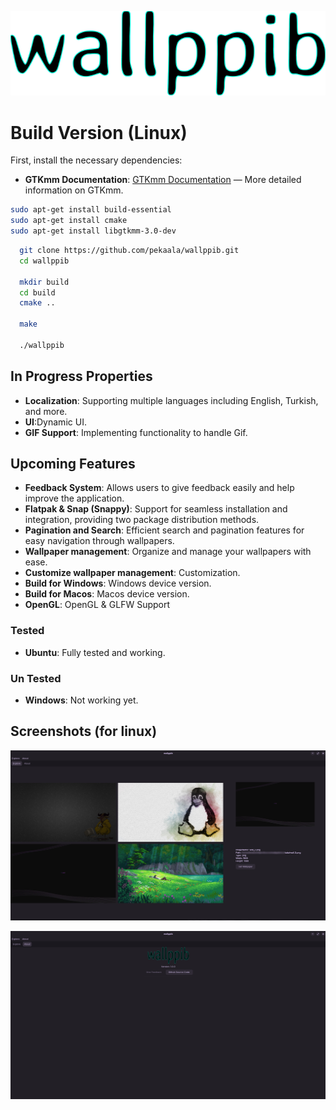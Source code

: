 ![Logo.](https://raw.githubusercontent.com/pekaala/wallppib/222405ba3c955a9a8abe7fec8b3b14435c991457/sc/logo_icon.svg)


# Build Version (Linux)

First, install the necessary dependencies:


- **GTKmm Documentation**: [GTKmm Documentation](https://www.gtk.org/docs/language-bindings/cpp) — More detailed information on GTKmm.

```bash
sudo apt-get install build-essential
sudo apt-get install cmake
sudo apt-get install libgtkmm-3.0-dev
```

  ```bash
    git clone https://github.com/pekaala/wallppib.git
    cd wallppib
    
    mkdir build
    cd build
    cmake ..
    
    make
    
    ./wallppib
  ```



## In Progress Properties
-  **Localization**: Supporting multiple languages including English, Turkish, and more.
- **UI**:Dynamic UI.
- **GIF Support**: Implementing functionality to handle Gif.


    
## Upcoming Features
- **Feedback System**: Allows users to give feedback easily and help improve the application.
- **Flatpak & Snap (Snappy)**: Support for seamless installation and integration, providing two package distribution methods.
- **Pagination and Search**: Efficient search and pagination features for easy navigation through wallpapers.
- **Wallpaper management**: Organize and manage your wallpapers with ease.
- **Customize wallpaper management**: Customization.
- **Build for Windows**: Windows device version.
- **Build for Macos**: Macos device version.
- **OpenGL**: OpenGL & GLFW Support

### Tested

- **Ubuntu**: Fully tested and working.

### Un Tested

- **Windows**: Not working yet.


## Screenshots (for linux)

![Explore.](https://raw.githubusercontent.com/pekaala/wallppib/refs/heads/main/sc/sc_explore.png)



![About.](https://raw.githubusercontent.com/pekaala/wallppib/refs/heads/main/sc/sc_about.png "sc_about")

